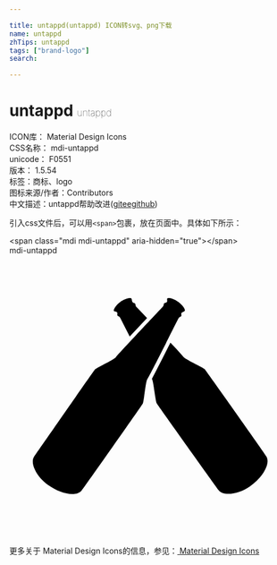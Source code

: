 ```yaml
---

title: untappd(untappd) ICON转svg、png下载
name: untappd
zhTips: untappd
tags: ["brand-logo"]
search: 

---
```


# untappd  <small style="font-size: 60%;font-weight: 100">untappd</small>


<div class="detail-page">
<p>
<span>
ICON库：
<span class="badge-secondary badge">Material Design Icons</span> 
</span>
<br/>
<span>
CSS名称：
<span class="badge-secondary badge">mdi-untappd</span> 
</span>
<br/>
<span>
unicode：
<span class="badge-secondary badge">F0551</span> 
<copy-btn content='F0551' btn-title=""></copy-btn>
<copy-btn :content='String.fromCodePoint(parseInt("F0551", 16))' btn-title="复制U"></copy-btn>
</span>
<br/>
<span>
版本：
<span class="badge-secondary badge">1.5.54</span> 
</span><br/><span>标签：<span class="badge-light badge"><router-link to="/tags/brand-logo.html">商标、logo</router-link></span></span>
<br/>
<span>图标来源/作者：<span class="badge-light badge">Contributors</span></span> 
<br/>
<span class="zh-detail">中文描述：<span class="badge-primary badge">untappd</span><span class="help-link"><span>帮助改进</span>(<a href="https://gitee.com/liuwave/icon-helper/edit/master/json/material/untappd.json" target="_blank" rel="noopener noreferrer">gitee</a><a href="https://github.com/liuwave/icon-helper/edit/master/json/material/untappd.json" target="_blank" rel="noopener noreferrer">github</a></span>)</span><br/>
</p>
</div>
<div class="alert alert-dark">
  <i class="mdi mdi-untappd mdi-48px"></i>
  <i class="mdi mdi-untappd mdi-36px"></i>
  <i class="mdi mdi-untappd mdi-24px"></i>
  <i class="mdi mdi-untappd mdi-18px"></i>
</div>
<div>
  <p>引入css文件后，可以用<code>&lt;span&gt;</code>包裹，放在页面中。具体如下所示：    
  </p>
  <div class="alert alert-primary" style="font-size: 14px">
    &lt;span class="mdi mdi-untappd" aria-hidden="true"&gt;&lt;/span&gt;
    <copy-btn content='<span class="mdi mdi-untappd" aria-hidden="true"></span>'></copy-btn>
  </div>
  <div class="alert alert-secondary">
    <i class="mdi mdi-untappd"
    style="font-size: 24px"
    aria-hidden="true"></i> mdi-untappd
    <copy-btn content="mdi-untappd" btn-title="复制图标名称"></copy-btn>
  </div>
</div>
<div id="svg" class="svg-wrap">
<svg xmlns="http://www.w3.org/2000/svg" viewBox="0 0 24 24"><path d="M14.41,4C14.41,4 14.94,4.39 14.97,4.71C14.97,4.81 14.73,4.85 14.68,4.93C14.62,5 14.7,5.15 14.65,5.21C14.59,5.26 14.5,5.26 14.41,5.41C14.33,5.56 12.07,10.09 11.73,10.63C11.59,11.03 11.47,12.46 11.37,12.66C11.26,12.85 6.34,19.84 6.16,20.05C5.67,20.63 4.31,20.3 3.28,19.56C2.3,18.86 1.74,17.7 2.11,17.16C2.27,16.93 7.15,9.92 7.29,9.75C7.44,9.58 8.75,9 9.07,8.71C9.47,8.22 12.96,4.54 13.07,4.42C13.18,4.3 13.15,4.2 13.18,4.13C13.22,4.06 13.38,4.08 13.43,4C13.5,3.93 13.39,3.71 13.5,3.68C13.59,3.64 13.96,3.67 14.41,4M10.85,4.44L11.74,5.37L10.26,6.94L9.46,5.37C9.38,5.22 9.28,5.22 9.22,5.17C9.17,5.11 9.24,4.97 9.19,4.89C9.13,4.81 8.9,4.83 8.9,4.73C8.9,4.62 9.05,4.28 9.5,3.96C9.5,3.96 10.06,3.6 10.37,3.68C10.47,3.71 10.43,3.95 10.5,4C10.54,4.1 10.7,4.08 10.73,4.15C10.77,4.21 10.73,4.32 10.85,4.44M21.92,17.15C22.29,17.81 21.53,19 20.5,19.7C19.5,20.39 18.21,20.54 17.83,20C17.66,19.78 12.67,12.82 12.56,12.62C12.45,12.43 12.32,11 12.18,10.59L12.15,10.55C12.45,10 13.07,8.77 13.73,7.47C14.3,8.06 14.75,8.56 14.88,8.72C15.21,9 16.53,9.58 16.68,9.75C16.82,9.92 21.78,16.91 21.92,17.15Z" /></svg>
</div>
<detail full-name='mdi-untappd'></detail>
    
<div><p>更多关于 Material Design Icons的信息，参见：<a target="_blank" href="https://iconhelper.cn/material.html"> Material Design Icons</a>
</p></div>
